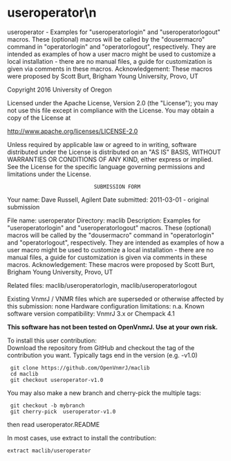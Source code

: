 # useroperator\n
 useroperator - Examples for "useroperatorlogin" and "useroperatorlogout"
 macros. These
 (optional) macros will be called by the "dousermacro" command in
 "operatorlogin" and "operatorlogout", respectively. They are intended
 as examples of how a user macro might be used to customize a local
 installation - there are no manual files, a guide for customization
 is given via comments in these macros. Acknowledgement: These macros
 were proposed by Scott Burt, Brigham Young University, Provo, UT

 Copyright 2016 University of Oregon

 Licensed under the Apache License, Version 2.0 (the "License");
 you may not use this file except in compliance with the License.
 You may obtain a copy of the License at

   http://www.apache.org/licenses/LICENSE-2.0

 Unless required by applicable law or agreed to in writing, software
 distributed under the License is distributed on an "AS IS" BASIS,
 WITHOUT WARRANTIES OR CONDITIONS OF ANY KIND, either express or implied.
 See the License for the specific language governing permissions and
 limitations under the License.

                                SUBMISSION FORM

Your name:      Dave Russell, Agilent
Date submitted: 2011-03-01 - original submission

File name:      useroperator
Directory:      maclib
Description:    Examples for "useroperatorlogin" and "useroperatorlogout"
                macros. These (optional) macros will be called by the
		"dousermacro" command in "operatorlogin" and "operatorlogout",
		respectively. They are intended as examples of how a user
		macro might be used to customize a local installation - there
		are no manual files, a guide for customization is given via
		comments in these macros.
                Acknowledgement: These macros were proposed by Scott Burt,
                                 Brigham Young University, Provo, UT

Related files:  maclib/useroperatorlogin, maclib/useroperatorlogout

Existing VnmrJ / VNMR files which are superseded or
otherwise affected by this submission:  none
Hardware configuration limitations:     n.a.
Known software version compatibility:   VnmrJ 3.x or Chempack 4.1

**This software has not been tested on OpenVnmrJ. Use at your own risk.**

To install this user contribution:  
Download the repository from GitHub and checkout the tag of the contribution you want.
Typically tags end in the version (e.g. -v1.0)

     git clone https://github.com/OpenVnmrJ/maclib  
     cd maclib  
     git checkout useroperator-v1.0


You may also make a new branch and cherry-pick the multiple tags:  

     git checkout -b mybranch
     git cherry-pick  useroperator-v1.0

then read useroperator.README   

In most cases, use extract to install the contribution:  

    extract maclib/useroperator
